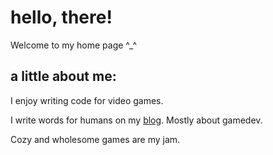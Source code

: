 # hello, there!

Welcome to my home page ^_^

## a little about me:

I enjoy writing code for video games.

I write words for humans on my [blog](/blog). Mostly about gamedev.

Cozy and wholesome games are my jam.